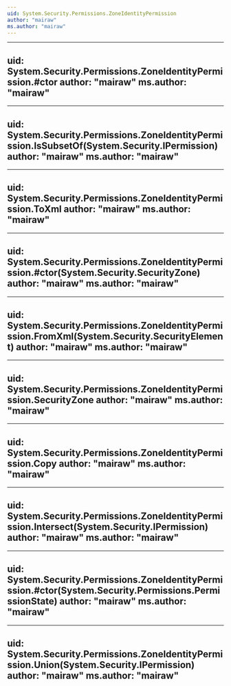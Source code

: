 ```yaml
---
uid: System.Security.Permissions.ZoneIdentityPermission
author: "mairaw"
ms.author: "mairaw"
---
```


---
uid: System.Security.Permissions.ZoneIdentityPermission.#ctor
author: "mairaw"
ms.author: "mairaw"
---

---
uid: System.Security.Permissions.ZoneIdentityPermission.IsSubsetOf(System.Security.IPermission)
author: "mairaw"
ms.author: "mairaw"
---

---
uid: System.Security.Permissions.ZoneIdentityPermission.ToXml
author: "mairaw"
ms.author: "mairaw"
---

---
uid: System.Security.Permissions.ZoneIdentityPermission.#ctor(System.Security.SecurityZone)
author: "mairaw"
ms.author: "mairaw"
---

---
uid: System.Security.Permissions.ZoneIdentityPermission.FromXml(System.Security.SecurityElement)
author: "mairaw"
ms.author: "mairaw"
---

---
uid: System.Security.Permissions.ZoneIdentityPermission.SecurityZone
author: "mairaw"
ms.author: "mairaw"
---

---
uid: System.Security.Permissions.ZoneIdentityPermission.Copy
author: "mairaw"
ms.author: "mairaw"
---

---
uid: System.Security.Permissions.ZoneIdentityPermission.Intersect(System.Security.IPermission)
author: "mairaw"
ms.author: "mairaw"
---

---
uid: System.Security.Permissions.ZoneIdentityPermission.#ctor(System.Security.Permissions.PermissionState)
author: "mairaw"
ms.author: "mairaw"
---

---
uid: System.Security.Permissions.ZoneIdentityPermission.Union(System.Security.IPermission)
author: "mairaw"
ms.author: "mairaw"
---

